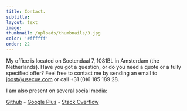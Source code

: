 ```yaml
---
title: Contact.
subtitle:
layout: text
image:
thumbnail: /uploads/thumbnails/3.jpg
color: '#ffffff'
order: 22
---
```



My office is located on Soetendaal 7, 1081BL in Amsterdam (the Netherlands). Have you got a question, or do you need a quote or a fully specified offer? Feel free to contact me by sending an email to [joost@usecue.com](mailto:joost@usecue.com) or call +31 (0)6 185 189 28.

I am also present on several social media:

[Github](https://github.com/jhvanderschee)&nbsp;-&nbsp;[Google Plus](https://plus.google.com/101345401648717866709/about)&nbsp;-&nbsp;[Stack Overflow](http://stackoverflow.com/users/2397550/joosts)
